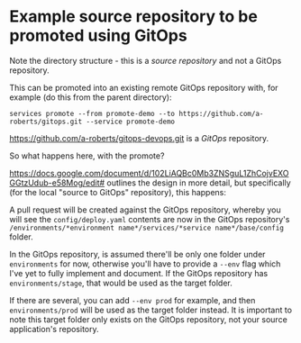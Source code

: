 # Example source repository to be promoted using GitOps

Note the directory structure - this is a *source repository* and not a GitOps repository.

This can be promoted into an existing remote GitOps repository with, for example (do this from the parent directory):

```
services promote --from promote-demo --to https://github.com/a-roberts/gitops.git --service promote-demo
```

https://github.com/a-roberts/gitops-devops.git is a *GitOps* repository.

So what happens here, with the promote?

https://docs.google.com/document/d/102LiAQBc0Mb3ZNSguL1ZhCojvEXOGGtzUdub-e58Mog/edit# outlines the design in more detail, but specifically (for the local "source to GitOps" repository), this happens:

A pull request will be created against the GitOps repository, whereby you will see the `config/deploy.yaml` contents are now in the GitOps repository's `/environments/*environment name*/services/*service name*/base/config` folder. 

In the GitOps repository, is assumed there'll be only one folder under `environments` for now, otherwise you'll have to provide a `--env` flag which I've yet to fully implement and document. If the GitOps repository has `environments/stage`, that would be used as the target folder.

If there are several, you can add `--env prod` for example, and then `environments/prod` will be used as the target folder instead. It is important to note this target folder only exists on the GitOps repository, not your source application's repository.
